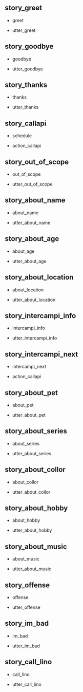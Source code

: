 ## story_greet <!--- The name of the story. It is not mandatory, but useful for debugging. --> 
* greet <!--- User input expressed as intent. In this case it represents users message 'Hello'. --> 
 - utter_greet <!--- The response of the chatbot expressed as an action. In this case it represents chatbot's response 'Hello, how can I help?' --> 
 
## story_goodbye
* goodbye
 - utter_goodbye

## story_thanks
* thanks
 - utter_thanks
 
## story_callapi
* schedule
 - action_callapi

## story_out_of_scope
* out_of_scope
 - utter_out_of_scope

## story_about_name
* about_name
 - utter_about_name

## story_about_age
* about_age
 - utter_about_age

## story_about_location
* about_location
 - utter_about_location

## story_intercampi_info
* intercampi_info
 - utter_intercampi_info

## story_intercampi_next
* intercampi_next
 - action_callapi 

## story_about_pet
* about_pet
 - utter_about_pet

## story_about_series
* about_series
 - utter_about_series

## story_about_collor
* about_collor
 - utter_about_collor

## story_about_hobby
* about_hobby
 - utter_about_hobby

## story_about_music
* about_music
 - utter_about_music 

## story_offense
* offense
 - utter_offense

## story_im_bad
* im_bad
 - utter_im_bad  

## story_call_lino
* call_lino
 - utter_call_lino  

